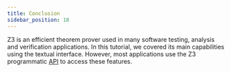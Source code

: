```yaml
---
title: Conclusion
sidebar_position: 18
---
```


Z3 is an efficient theorem prover used in many software testing, analysis and verification applications. In this tutorial, we covered its main capabilities using the textual interface. However, most applications use the Z3 programmatic [API](https://z3prover.github.io/api/html/index.html) to access these features.